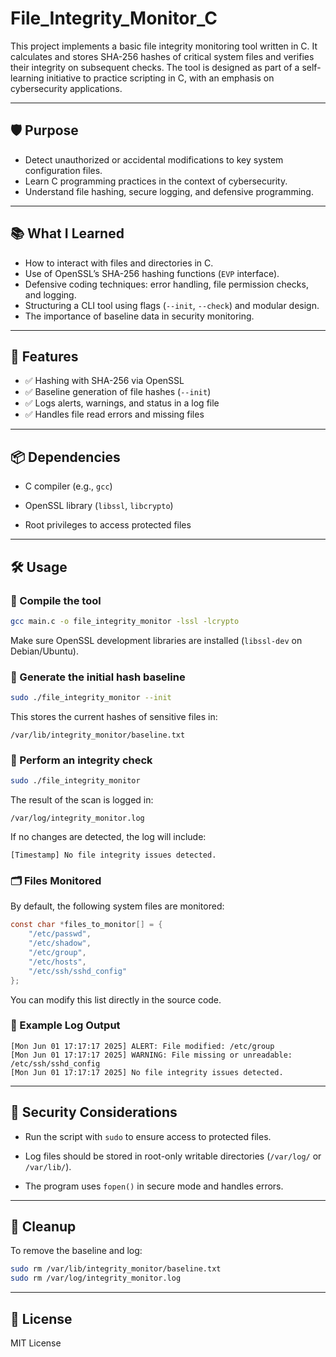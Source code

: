 # File_Integrity_Monitor_C

This project implements a basic file integrity monitoring tool written in C. It calculates and stores SHA-256 hashes of critical system files and verifies their integrity on subsequent checks. The tool is designed as part of a self-learning initiative to practice scripting in C, with an emphasis on cybersecurity applications.

---

## 🛡️ Purpose

- Detect unauthorized or accidental modifications to key system configuration files.
- Learn C programming practices in the context of cybersecurity.
- Understand file hashing, secure logging, and defensive programming.

---

## 📚 What I Learned

- How to interact with files and directories in C.
- Use of OpenSSL’s SHA-256 hashing functions (`EVP` interface).
- Defensive coding techniques: error handling, file permission checks, and logging.
- Structuring a CLI tool using flags (`--init`, `--check`) and modular design.
- The importance of baseline data in security monitoring.

---

## 🧩 Features

- ✅ Hashing with SHA-256 via OpenSSL
- ✅ Baseline generation of file hashes (`--init`)
- ✅ Logs alerts, warnings, and status in a log file
- ✅ Handles file read errors and missing files

---

## 📦 Dependencies

  - C compiler (e.g., `gcc`)

  - OpenSSL library (`libssl`, `libcrypto`)

  - Root privileges to access protected files

---

## 🛠️ Usage

### 🔹 Compile the tool

```bash
gcc main.c -o file_integrity_monitor -lssl -lcrypto
```

Make sure OpenSSL development libraries are installed (`libssl-dev` on Debian/Ubuntu).

### 🔹 Generate the initial hash baseline

```bash
sudo ./file_integrity_monitor --init
```

This stores the current hashes of sensitive files in:

`/var/lib/integrity_monitor/baseline.txt`

### 🔹 Perform an integrity check

```bash
sudo ./file_integrity_monitor
```

The result of the scan is logged in:

`/var/log/integrity_monitor.log`

If no changes are detected, the log will include:

```
[Timestamp] No file integrity issues detected.
```

### 🗂️ Files Monitored

By default, the following system files are monitored:

```c
const char *files_to_monitor[] = {
    "/etc/passwd",
    "/etc/shadow",
    "/etc/group",
    "/etc/hosts",
    "/etc/ssh/sshd_config"
};
```

You can modify this list directly in the source code.

### 🧪 Example Log Output

```log
[Mon Jun 01 17:17:17 2025] ALERT: File modified: /etc/group
[Mon Jun 01 17:17:17 2025] WARNING: File missing or unreadable: /etc/ssh/sshd_config
[Mon Jun 01 17:17:17 2025] No file integrity issues detected.
```

---

## 🔐 Security Considerations

- Run the script with `sudo` to ensure access to protected files.

- Log files should be stored in root-only writable directories (`/var/log/` or `/var/lib/`).

- The program uses `fopen()` in secure mode and handles errors.

---

## 🧼 Cleanup

To remove the baseline and log:

```bash
sudo rm /var/lib/integrity_monitor/baseline.txt
sudo rm /var/log/integrity_monitor.log
```
---

## 📄 License

MIT License
